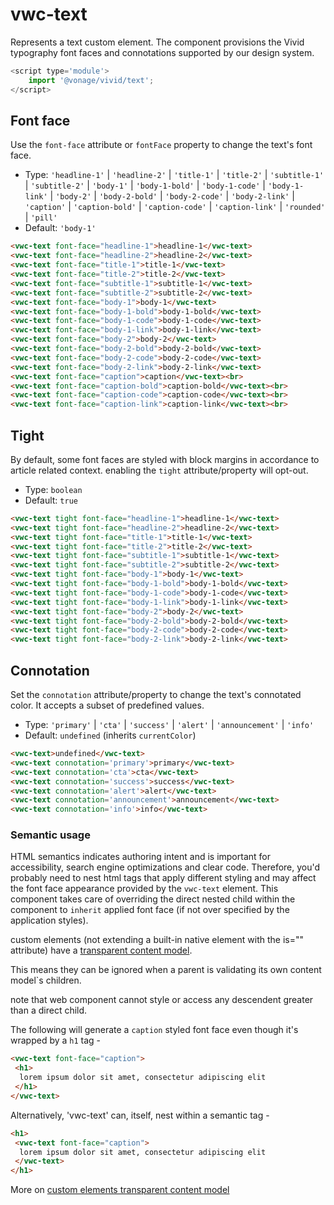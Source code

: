 # vwc-text

Represents a text custom element.
The component provisions the Vivid typography font faces and connotations supported by our design system.

```js
<script type='module'>
    import '@vonage/vivid/text';
</script>
```

## Font face

Use the `font-face` attribute or `fontFace` property to change the text's font face.

- Type: `'headline-1'` | `'headline-2'` | `'title-1'` | `'title-2'` | `'subtitle-1'` | `'subtitle-2'` | `'body-1'` | `'body-1-bold'` | `'body-1-code'` | `'body-1-link'` | `'body-2'` | `'body-2-bold'` | `'body-2-code'` | `'body-2-link'` | `'caption'` | `'caption-bold'` | `'caption-code'` | `'caption-link'` | `'rounded'` | `'pill'`
- Default: `'body-1'`

```html preview
<vwc-text font-face="headline-1">headline-1</vwc-text>
<vwc-text font-face="headline-2">headline-2</vwc-text>
<vwc-text font-face="title-1">title-1</vwc-text>
<vwc-text font-face="title-2">title-2</vwc-text>
<vwc-text font-face="subtitle-1">subtitle-1</vwc-text>
<vwc-text font-face="subtitle-2">subtitle-2</vwc-text>
<vwc-text font-face="body-1">body-1</vwc-text>
<vwc-text font-face="body-1-bold">body-1-bold</vwc-text>
<vwc-text font-face="body-1-code">body-1-code</vwc-text>
<vwc-text font-face="body-1-link">body-1-link</vwc-text>
<vwc-text font-face="body-2">body-2</vwc-text>
<vwc-text font-face="body-2-bold">body-2-bold</vwc-text>
<vwc-text font-face="body-2-code">body-2-code</vwc-text>
<vwc-text font-face="body-2-link">body-2-link</vwc-text>
<vwc-text font-face="caption">caption</vwc-text><br>
<vwc-text font-face="caption-bold">caption-bold</vwc-text><br>
<vwc-text font-face="caption-code">caption-code</vwc-text><br>
<vwc-text font-face="caption-link">caption-link</vwc-text><br>
```

## Tight

By default, some font faces are styled with block margins in accordance to article related context. enabling the `tight` attribute/property will opt-out.

- Type: `boolean`
- Default: `true`

```html preview
<vwc-text tight font-face="headline-1">headline-1</vwc-text>
<vwc-text tight font-face="headline-2">headline-2</vwc-text>
<vwc-text tight font-face="title-1">title-1</vwc-text>
<vwc-text tight font-face="title-2">title-2</vwc-text>
<vwc-text tight font-face="subtitle-1">subtitle-1</vwc-text>
<vwc-text tight font-face="subtitle-2">subtitle-2</vwc-text>
<vwc-text tight font-face="body-1">body-1</vwc-text>
<vwc-text tight font-face="body-1-bold">body-1-bold</vwc-text>
<vwc-text tight font-face="body-1-code">body-1-code</vwc-text>
<vwc-text tight font-face="body-1-link">body-1-link</vwc-text>
<vwc-text tight font-face="body-2">body-2</vwc-text>
<vwc-text tight font-face="body-2-bold">body-2-bold</vwc-text>
<vwc-text tight font-face="body-2-code">body-2-code</vwc-text>
<vwc-text tight font-face="body-2-link">body-2-link</vwc-text>
```

## Connotation

Set the `connotation` attribute/property to change the text's connotated color.
It accepts a subset of predefined values.

- Type: `'primary'` | `'cta'` | `'success'` | `'alert'` | `'announcement'` | `'info'`
- Default: `undefined` (inherits `currentColor`)

```html preview
<vwc-text>undefined</vwc-text>
<vwc-text connotation='primary'>primary</vwc-text>
<vwc-text connotation='cta'>cta</vwc-text>
<vwc-text connotation='success'>success</vwc-text>
<vwc-text connotation='alert'>alert</vwc-text>
<vwc-text connotation='announcement'>announcement</vwc-text>
<vwc-text connotation='info'>info</vwc-text>
```

### Semantic usage

HTML semantics indicates authoring intent and is important for accessibility, search engine optimizations and clear code.
Therefore, you'd probably need to nest html tags that apply different styling and may affect the font face appearance provided by the `vwc-text` element.
This component takes care of overriding the direct nested child within the component to `inherit` applied font face (if not over specified by the application styles).

custom elements (not extending a built-in native element with the is="" attribute) have a [transparent content model](https://html.spec.whatwg.org/multipage/dom.html#transparent-content-models).

This means they can be ignored when a parent is validating its own content model`s children.

note that web component cannot style or access any descendent greater than a direct child.

The following will generate a `caption` styled font face even though it's wrapped by a `h1` tag -

```html preview
<vwc-text font-face="caption">
 <h1>
  lorem ipsum dolor sit amet, consectetur adipiscing elit
 </h1>
</vwc-text>
```

Alternatively, 'vwc-text' can, itself, nest within a semantic tag -

```html preview
<h1>
 <vwc-text font-face="caption">
  lorem ipsum dolor sit amet, consectetur adipiscing elit
 </vwc-text>
</h1>
```

More on [custom elements transparent content model](https://html.spec.whatwg.org/multipage/custom-elements.html#custom-elements-core-concepts)
